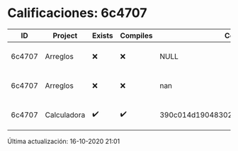# Calificaciones: 6c4707
|ID|Project|Exists|Compiles|CommitHash|CommitDate|CheckDate|Comments|
|-|-|-|-|-|-|-|-|
|6c4707|Arreglos|❌|❌|NULL|NULL|16-10-2020 21:01:42|No se encontró el archivo en PracticasComputacionI/Arreglos/Arreglos.cpp|
|6c4707|Arreglos|❌|❌|nan|nan|15-10-2020 21:25:01|No se encontró el archivo en PracticasComputacionI/Arreglos/Arreglos.cpp|
|6c4707|Calculadora|✔️|✔️|390c014d190483021bb31f9e2bb9d2cd4a30f3ac|12-10-2020 15:19:54|15-10-2020 21:24:57|nan|

Última actualización: 16-10-2020 21:01